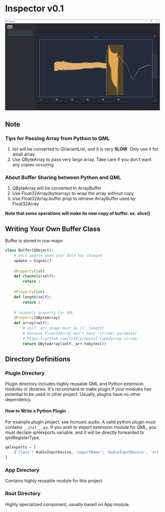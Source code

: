 Inspector v0.1
===
![alt text](pic/screenshot.png "Inspector")

## Note
### Tips for Passing Array from Python to QML
1. list will be converted to QVariantList, and it is very **SLOW**. Only use it for small array.
2. Use QByteArray to pass very large array. Take care if you don't want any copies occuring

### About Buffer Sharing between Python and QML
1. QByteArray will be converted to ArrayBuffer
2. Use Float32Array(bytearray) to wrap the array without copy
3. Use Float32Array.buffer prop to retrieve ArrayBuffer used by Float32Array

**Note that some operations will make its new copy of buffer. ex. slice()**

## Writing Your Own Buffer Class
Buffer is stored in row-major
```python
class Buffer(QObject):
    # emit update when your data has changed
    update = Signal()

    @Property(int)
    def channels(self):
        return 1

    @Property(int)
    def length(self):
        return 1

    # readonly property for QML
    @Property(QByteArray)
    def array(self):
        # self._arr.shape must be [?, length]
        # because Float32Array don't have 'stride' parameter
        # https://github.com/tc39/proposal-typedarray-stride
        return QByteArray(self._arr.tobytes())
```

## Directory Definitions

### Plugin Directory
Plugin directory includes highly reusable QML and Python extension modules or libraries. It's recommand to make plugin if your modules has potential to be used in other project. Usually, plugins have no other dependency.

#### How to Write a Python Plugin
For example plugin project, see hcmusic.audio. A valid python plugin must contains ```__init__.py```. If you wish to export extension module for QML, you must declare qmlexports variable, and it will be directly forwarded to qmlRegisterType.

```python
qmlexports = [
    {'class': AudioInputDevice, 'exportName': 'AudioInputDevice', 'uri': 'hcmusic.audio', 'major': 1, 'minor' : 0}
]
```

### App Directory
Contains highly reusable module for this project.

### Root Directory
Highly specialized component, usually based on App module.
